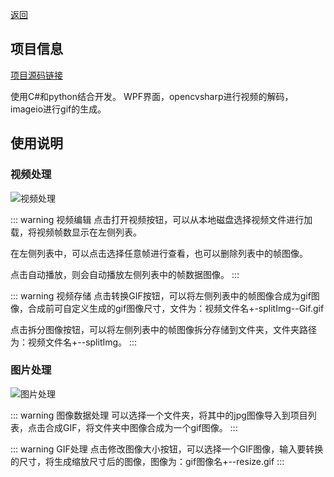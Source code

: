 [返回](./)

## 项目信息

[项目源码链接](https://github.com/JiYangLin/GifCreator) 

使用C#和python结合开发。
WPF界面，opencvsharp进行视频的解码，imageio进行gif的生成。


## 使用说明

### 视频处理

![视频处理](/GifCreator/1.png)

::: warning 视频编辑
点击打开视频按钮，可以从本地磁盘选择视频文件进行加载，将视频帧数显示在左侧列表。

在左侧列表中，可以点击选择任意帧进行查看，也可以删除列表中的帧图像。

点击自动播放，则会自动播放左侧列表中的帧数据图像。
:::

::: warning 视频存储
点击转换GIF按钮，可以将左侧列表中的帧图像合成为gif图像，合成前可自定义生成的gif图像尺寸，文件为：视频文件名+-splitImg--Gif.gif

点击拆分图像按钮，可以将左侧列表中的帧图像拆分存储到文件夹，文件夹路径为：视频文件名+--splitImg。
:::

### 图片处理

![图片处理](/GifCreator/2.png)

::: warning 图像数据处理
可以选择一个文件夹，将其中的jpg图像导入到项目列表，点击合成GIF，将文件夹中图像合成为一个gif图像。
:::

::: warning GIF处理
点击修改图像大小按钮，可以选择一个GIF图像，输入要转换的尺寸，将生成缩放尺寸后的图像，图像为：gif图像名+--resize.gif
:::